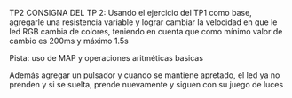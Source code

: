 TP2 CONSIGNA DEL TP 2: Usando el ejercicio del TP1 como base, agregarle una resistencia variable y lograr cambiar la velocidad en que le led RGB cambia de colores, teniendo en cuenta que como mínimo valor de cambio es 200ms y máximo 1.5s

Pista: uso de MAP y operaciones aritméticas basicas

Además agregar un pulsador y cuando se mantiene apretado, el led ya no prenden y si se suelta, prende nuevamente y siguen con su juego de luces
